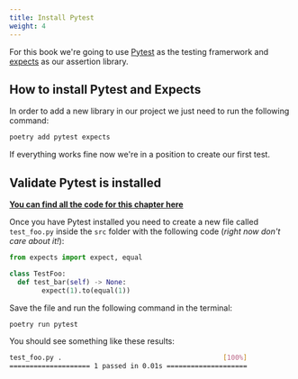 ```yaml
---
title: Install Pytest
weight: 4
---
```


For this book we're going to use [Pytest](https://docs.pytest.org/en/6.2.x/contents.html) 
as the testing framerwork and [expects](https://expects.readthedocs.io) as our assertion library. 

## How to install Pytest and Expects

In order to add a new library in our project we just need to run the following command:

```sh
poetry add pytest expects
```

If everything works fine now we're in a position to create our first test.

## Validate Pytest is installed

**[You can find all the code for this chapter here](https://github.com/pmareke/learn-python-with-tests/tree/main/examples/test_foo.py)**

Once you have Pytest installed you need to create
a new file called `test_foo.py` inside the `src` folder with the following code
(*right now don't care about it!*):

```python
from expects import expect, equal

class TestFoo:
  def test_bar(self) -> None:
        expect(1).to(equal(1))
```
Save the file and run the following command in the terminal:

```sh
poetry run pytest
```

You should see something like these results:

```sh
test_foo.py .                                        [100%]
==================== 1 passed in 0.01s ====================
```
